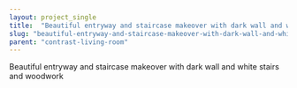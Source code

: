 ```yaml
---
layout: project_single
title:  "Beautiful entryway and staircase makeover with dark wall and white stairs and woodwork"
slug: "beautiful-entryway-and-staircase-makeover-with-dark-wall-and-white-stairs-and-woodwork"
parent: "contrast-living-room"
---
```

Beautiful entryway and staircase makeover with dark wall and white stairs and woodwork
